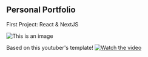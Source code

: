 ## Personal Portfolio

First Project: React & NextJS

![This is an image](https://i.ibb.co/F8vqYYp/1.png)


Based on this youtuber's template! 
[![Watch the video](https://img.youtube.com/vi/OPaLnMw2i_0/maxresdefault.jpg)](https://www.youtube.com/watch?v=OPaLnMw2i_0)
